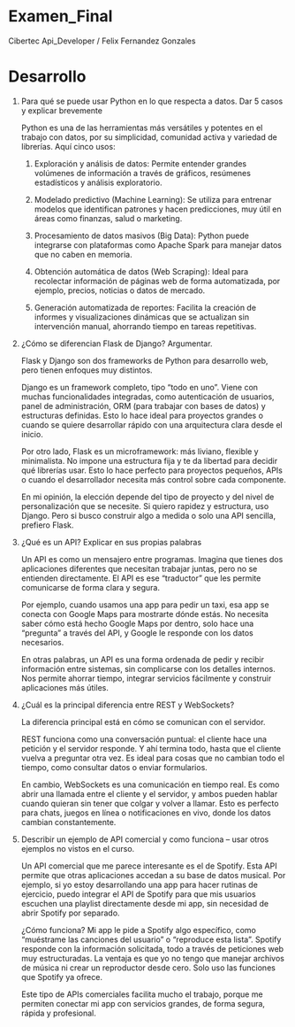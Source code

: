 # Examen_Final
Cibertec Api_Developer /
Felix Fernandez Gonzales


# Desarrollo 

1. Para qué se puede usar Python en lo que respecta a datos. Dar 5 casos y explicar brevemente
    
    Python es una de las herramientas más versátiles y potentes en el trabajo con datos, por su simplicidad, comunidad activa y variedad de librerías. Aquí cinco usos:

    1. Exploración y análisis de datos: Permite entender grandes volúmenes de información a través de gráficos, resúmenes estadísticos y análisis exploratorio.

    2. Modelado predictivo (Machine Learning): Se utiliza para entrenar modelos que identifican patrones y hacen predicciones, muy útil en áreas como finanzas, salud o marketing.

    3. Procesamiento de datos masivos (Big Data): Python puede integrarse con plataformas como Apache Spark para manejar datos que no caben en memoria.

    4. Obtención automática de datos (Web Scraping): Ideal para recolectar información de páginas web de forma automatizada, por ejemplo, precios, noticias o datos de mercado.

    5. Generación automatizada de reportes: Facilita la creación de informes y visualizaciones dinámicas que se actualizan sin intervención manual, ahorrando tiempo en tareas repetitivas.

2. ¿Cómo se diferencian Flask de Django? Argumentar.

    Flask y Django son dos frameworks de Python para desarrollo web, pero tienen enfoques muy distintos.

    Django es un framework completo, tipo “todo en uno”. Viene con muchas funcionalidades integradas, como autenticación de usuarios, panel de administración, ORM (para trabajar con bases de datos) y estructuras definidas. Esto lo hace ideal para proyectos grandes o cuando se quiere desarrollar rápido con una arquitectura clara desde el inicio.

    Por otro lado, Flask es un microframework: más liviano, flexible y minimalista. No impone una estructura fija y te da libertad para decidir qué librerías usar. Esto lo hace perfecto para proyectos pequeños, APIs o cuando el desarrollador necesita más control sobre cada componente.

    En mi opinión, la elección depende del tipo de proyecto y del nivel de personalización que se necesite. Si quiero rapidez y estructura, uso Django. Pero si busco construir algo a medida o solo una API sencilla, prefiero Flask.

3. ¿Qué es un API? Explicar en sus propias palabras

    Un API es como un mensajero entre programas. Imagina que tienes dos aplicaciones diferentes que necesitan trabajar juntas, pero no se entienden directamente. El API es ese “traductor” que les permite comunicarse de forma clara y segura.

    Por ejemplo, cuando usamos una app para pedir un taxi, esa app se conecta con Google Maps para mostrarte dónde estás. No necesita saber cómo está hecho Google Maps por dentro, solo hace una “pregunta” a través del API, y Google le responde con los datos necesarios.

    En otras palabras, un API es una forma ordenada de pedir y recibir información entre sistemas, sin complicarse con los detalles internos. Nos permite ahorrar tiempo, integrar servicios fácilmente y construir aplicaciones más útiles.

4. ¿Cuál es la principal diferencia entre REST y WebSockets?

    La diferencia principal está en cómo se comunican con el servidor.

    REST funciona como una conversación puntual: el cliente hace una petición y el servidor responde. Y ahí termina todo, hasta que el cliente vuelva a preguntar otra vez. Es ideal para cosas que no cambian todo el tiempo, como consultar datos o enviar formularios.

    En cambio, WebSockets es una comunicación en tiempo real. Es como abrir una llamada entre el cliente y el servidor, y ambos pueden hablar cuando quieran sin tener que colgar y volver a llamar. Esto es perfecto para chats, juegos en línea o notificaciones en vivo, donde los datos cambian constantemente.


5. Describir un ejemplo de API comercial y como funciona – usar otros ejemplos no vistos en el curso.

    Un API comercial que me parece interesante es el de Spotify. Esta API permite que otras aplicaciones accedan a su base de datos musical. Por ejemplo, si yo estoy desarrollando una app para hacer rutinas de ejercicio, puedo integrar el API de Spotify para que mis usuarios escuchen una playlist directamente desde mi app, sin necesidad de abrir Spotify por separado.

    ¿Cómo funciona? 
    Mi app le pide a Spotify algo específico, como “muéstrame las canciones del usuario” o “reproduce esta lista”. Spotify responde con la información solicitada, todo a través de peticiones web muy estructuradas.
    La ventaja es que yo no tengo que manejar archivos de música ni crear un reproductor desde cero. Solo uso las funciones que Spotify ya ofrece.

    Este tipo de APIs comerciales facilita mucho el trabajo, porque me permiten conectar mi app con servicios grandes, de forma segura, rápida y profesional.
